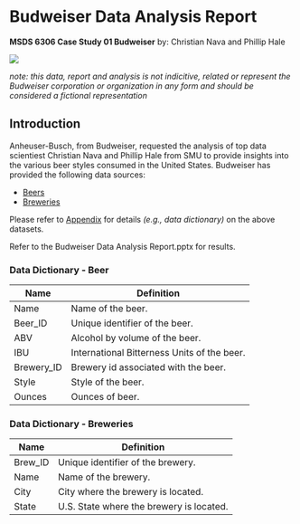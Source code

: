 # Budweiser Data Analysis Report
__MSDS 6306 Case Study 01 Budweiser__
by: Christian Nava and Phillip Hale


![](https://images.askmen.com/1080x540/sports/fanatic/mystery-budweiser-super-bowl-ad-1102806-TwoByOne.jpg)


_note: this data, report and analysis is not indicitive, related or represent the Budweiser corporation or organization in any form and should be considered a fictional representation_


## Introduction
Anheuser-Busch, from Budweiser, requested the analysis of top data scientiest Christian Nava and Phillip Hale from SMU to provide insights into the various beer styles consumed in the United States. Budweiser has provided the following data sources: 
* [Beers](https://github.com/BivinSadler/MSDS-6306-Doing-Data-Science/blob/master/Unit%207/Beers.csv)
* [Breweries](https://github.com/BivinSadler/MSDS-6306-Doing-Data-Science/blob/master/Unit%207/Breweries.csv)

Please refer to [Appendix](https://github.com/naivelogic/MSDS-6306-Case-Study-01-Budweiser#appendix) for details _(e.g., data dictionary)_ on the above datasets. 


Refer to the Budweiser Data Analysis Report.pptx	for results. 


### Data Dictionary - Beer
__Name__ | __Definition__ 
--- | ---
Name| Name of the beer.
Beer_ID | Unique identifier of the beer.
ABV | Alcohol by volume of the beer.
IBU | International Bitterness Units of the beer.
Brewery_ID | Brewery id associated with the beer.
Style | Style of the beer.
Ounces | Ounces of beer.

### Data Dictionary - Breweries
__Name__ | __Definition__ 
--- | ---
Brew_ID | Unique identifier of the brewery.
Name | Name of the brewery.
City | City where the brewery is located.
State | U.S. State where the brewery is located.
